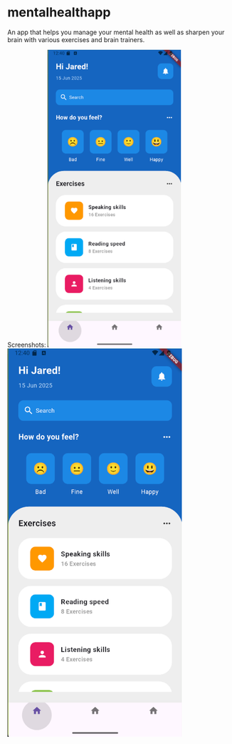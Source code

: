 # mentalhealthapp

An app that helps you manage your mental health as well as sharpen your brain with various exercises and brain trainers.

Screenshots:
<img src="screenshots/homepage.png" alt="Login" width="300"/>
![Home Screen](Screenshots/homepage.png)
